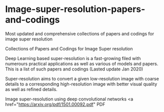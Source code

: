 # Image-super-resolution-papers-and-codings
Most updated and comprehensive collections of papers and codings for image super resolution

Collections of Papers and Codings for Image Super resolution

Deep Learning based super-resolution is a fast-growing filed with numerours practical applications as well as various of models and papers. This is a list of such papers and codings (Lasted update Jan 2020)

Super-resolution aims to convert a given low-resolution image with coarse details to a corresponding high-resolution image with better visual quality as well as refined details.

Image super-resolution using deep convolutional networks  <a href="https://arxiv.org/pdf/1501.00092.pdf"  PDF  </a>
